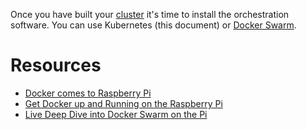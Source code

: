Once you have built your [cluster](cluster.md) it's time to install
the orchestration software. You can use Kubernetes (this document) or
[Docker Swarm](piswarm.md).

# Resources

  * [Docker comes to Raspberry Pi](https://www.raspberrypi.org/blog/docker-comes-to-raspberry-pi/)
  * [Get Docker up and Running on the Raspberry Pi](http://blog.alexellis.io/getting-started-with-docker-on-raspberry-pi/)
  * [Live Deep Dive into Docker Swarm on the Pi](http://blog.alexellis.io/live-deep-dive-pi-swarm/)
